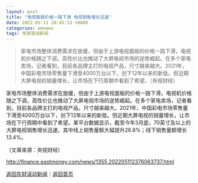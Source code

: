 ```yaml
---
layout: post
title: "电视面板价格一路下滑 电视销售增长迅速"
date: 2022-05-11 20:45:13 +0800
categories: emnews
tags: 东财滚动新闻
---
```

> 家电市场整体消费需求在放缓，但由于上游电视面板的价格一路下滑，电视机价格随之下调，高性价比也推动了大屏电视市场的逆势崛起。在多个家电卖场，记者看到，目前各品牌主打的电视产品，尺寸越来越大。2021年，中国彩电市场零售量下滑至4000万台以下，创下12年以来的新低。但近期大屏电视的销量增长，让市场在下行周期中看到了希望。（央视财经）

<p>家电市场整体消费需求在放缓，但由于上游电视面板的价格一路下滑，电视机价格随之下调，高性价比也推动了大屏电视市场的逆势崛起。在多个家电卖场，记者看到，目前各品牌主打的电视产品，尺寸越来越大。2021年，中国彩电市场零售量下滑至4000万台以下，创下12年以来的新低。但近期大屏电视的销量增长，让市场在下行周期中看到了希望。某平台数据显示，截至今年3月底，70英寸及以上的大屏电视销售增长迅速，其中线上销售量额大幅提升26.8%；线下销售量额增长13.4%。</p><p class="em_media">（文章来源：央视财经）</p>

<http://finance.eastmoney.com/news/1355,202205112376063737.html>

[返回东财滚动新闻](//finews.withounder.com/emnews/)｜[返回首页](//finews.withounder.com/)
